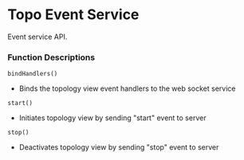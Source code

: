 Topo Event Service
==================

Event service API.

### Function Descriptions

`bindHandlers()`
* Binds the topology view event handlers to the web socket service

`start()`
* Initiates topology view by sending "start" event to server

`stop()`
* Deactivates topology view by sending "stop" event to server

